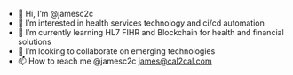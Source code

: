 - 👋 Hi, I’m @jamesc2c
- 👀 I’m interested in health services technology and ci/cd automation
- 🌱 I’m currently learning HL7 FIHR and Blockchain for health and financial solutions
- 💞️ I’m looking to collaborate on emerging technologies
- 📫 How to reach me @jamesc2c james@cal2cal.com

<!---
jamesc2c/jamesc2c is a ✨ special ✨ repository because its `README.md` (this file) appears on your GitHub profile.
You can click the Preview link to take a look at your changes.
--->
